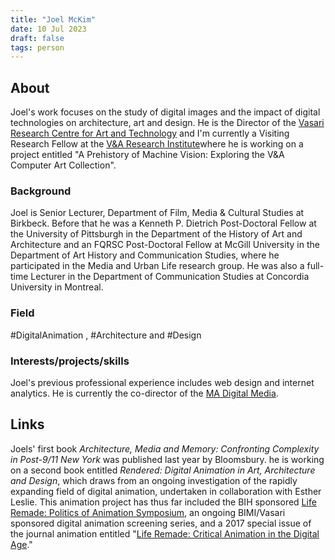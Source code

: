 ```yaml
---
title: "Joel McKim"
date: 10 Jul 2023
draft: false
tags: person
---
```



## About
Joel's work focuses on the study of digital images and the impact of digital technologies on architecture, art and design. He is the Director of the [Vasari Research Centre for Art and Technology](http://www.bbk.ac.uk/vasari/) and I'm currently a Visiting Research Fellow at the [V&A Research Institute](https://www.vam.ac.uk/info/the-va-research-institute-vari)where he is working on a project entitled "A Prehistory of Machine Vision: Exploring the V&A Computer Art Collection".

### Background
Joel is Senior Lecturer, Department of Film, Media & Cultural Studies at Birkbeck.  Before that he was a Kenneth P. Dietrich Post-Doctoral Fellow at the University of Pittsburgh in the Department of the History of Art and Architecture and an FQRSC Post-Doctoral Fellow at McGill University in the Department of Art History and Communication Studies, where he participated in the Media and Urban Life research group. He was also a full-time Lecturer in the Department of Communication Studies at Concordia University in Montreal.

### Field
#DigitalAnimation , #Architecture and #Design 

### Interests/projects/skills
Joel's previous professional experience includes web design and internet analytics.
He is currently the co-director of the [MA Digital Media](http://www.bbk.ac.uk/study/2017/postgraduate/programmes/TMADIGMC_C/).

## Links
Joels' first book _Architecture, Media and Memory: Confronting Complexity in Post-9/11 New York_ was published last year by Bloomsbury. 
he is working on a second book entitled _Rendered: Digital Animation in Art, Architecture and Design_, which draws from an ongoing investigation of the rapidly expanding field of digital animation, undertaken in collaboration with Esther Leslie. This animation project has thus far included the BIH sponsored [Life Remade: Politics of Animation Symposium](https://birkbeckliferemade.wordpress.com/), an ongoing BIMI/Vasari sponsored digital animation screening series, and a 2017 special issue of the journal animation entitled "[Life Remade: Critical Animation in the Digital Age](http://journals.sagepub.com/toc/anma/12/3)."
